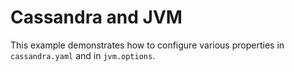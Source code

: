 # Cassandra and JVM
This example demonstrates how to configure various properties in `cassandra.yaml` and in `jvm.options`.